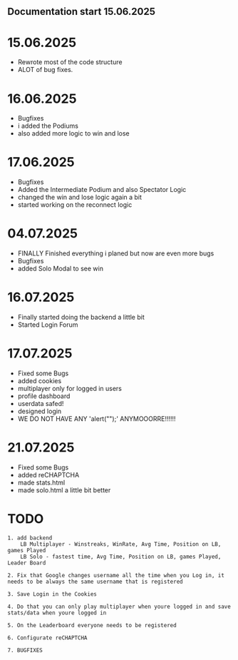 ## Documentation start 15.06.2025 ##

# 15.06.2025
- Rewrote most of the code structure
- ALOT of bug fixes.

# 16.06.2025
- Bugfixes
- i added the Podiums
- also added more logic to win and lose

# 17.06.2025
- Bugfixes
- Added the Intermediate Podium and also Spectator Logic
- changed the win and lose logic again a bit
- started working on the reconnect logic

# 04.07.2025
- FINALLY Finished everything i planed but now are even more bugs
- Bugfixes
- added Solo Modal to see win

# 16.07.2025
- Finally started doing the backend a little bit
- Started Login Forum

# 17.07.2025
- Fixed some Bugs
- added cookies
- multiplayer only for logged in users
- profile dashboard
- userdata safed!
- designed login
- WE DO NOT HAVE ANY 'alert("");' ANYMOOORRE!!!!!!

# 21.07.2025
- Fixed some Bugs
- added reCHAPTCHA
- made stats.html
- made solo.html a little bit better



# TODO
    1. add backend
        LB Multiplayer - Winstreaks, WinRate, Avg Time, Position on LB, games Played
        LB Solo - fastest time, Avg Time, Position on LB, games Played, Leader Board

    2. Fix that Google changes username all the time when you Log in, it needs to be always the same username that is registered

    3. Save Login in the Cookies

    4. Do that you can only play multiplayer when youre logged in and save stats/data when youre logged in

    5. On the Leaderboard everyone needs to be registered

    6. Configurate reCHAPTCHA
    
    7. BUGFIXES

